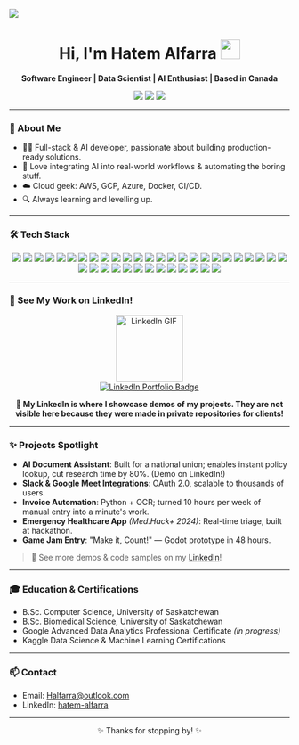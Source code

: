<!-- Hi there 👋 I'm Hatem! -->
![](https://komarev.com/ghpvc/?username=Hatem-Alfarra&color=blueviolet)

<h1 align="center">Hi, I'm Hatem Alfarra <img src="https://media.giphy.com/media/hvRJCLFzcasrR4ia7z/giphy.gif" width="35"></h1>
<p align="center">
  <b>Software Engineer | Data Scientist | AI Enthusiast | Based in Canada</b>
</p>

<!-- Quick Links Bar with LinkedIn first -->
<p align="center">
  <a href="https://www.linkedin.com/in/hatem-alfarra-0281851ab/"><img src="https://img.shields.io/badge/-LinkedIn-blue?style=for-the-badge&logo=linkedin&logoColor=white"/></a>
  <a href="mailto:Halfarra@outlook.com"><img src="https://img.shields.io/badge/-Email-red?style=for-the-badge&logo=gmail&logoColor=white"/></a>
  <a href="https://github.com/Hatem-Alfarra"><img src="https://img.shields.io/badge/-GitHub-black?style=for-the-badge&logo=github&logoColor=white"/></a>
</p>

---

### 🚀 About Me

- 👨‍💻 Full-stack & AI developer, passionate about building production-ready solutions.
- 🤖 Love integrating AI into real-world workflows & automating the boring stuff.
- ☁️ Cloud geek: AWS, GCP, Azure, Docker, CI/CD.
- 🔍 Always learning and levelling up.

---

### 🛠️ Tech Stack

<p align="center">
  <!-- Languages -->
  <img src="https://img.shields.io/badge/Python-3776AB?style=flat&logo=python&logoColor=white"/>
  <img src="https://img.shields.io/badge/Java-007396?style=flat&logo=java&logoColor=white"/>
  <img src="https://img.shields.io/badge/C-00599C?style=flat&logo=c&logoColor=white"/>
  <img src="https://img.shields.io/badge/C++-00599C?style=flat&logo=c%2B%2B&logoColor=white"/>
  <img src="https://img.shields.io/badge/JavaScript-F7DF1E?style=flat&logo=javascript&logoColor=black"/>
  <img src="https://img.shields.io/badge/TypeScript-3178C6?style=flat&logo=typescript&logoColor=white"/>
  <img src="https://img.shields.io/badge/SQL-003B57?style=flat&logo=postgresql&logoColor=white"/>
  <img src="https://img.shields.io/badge/Bash-4EAA25?style=flat&logo=gnu-bash&logoColor=white"/>

  <!-- Web/Frameworks -->
  <img src="https://img.shields.io/badge/React-20232A?style=flat&logo=react&logoColor=61DAFB"/>
  <img src="https://img.shields.io/badge/Next.js-000000?style=flat&logo=nextdotjs&logoColor=white"/>
  <img src="https://img.shields.io/badge/Node.js-339933?style=flat&logo=nodedotjs&logoColor=white"/>
  <img src="https://img.shields.io/badge/Express.js-000000?style=flat&logo=express&logoColor=white"/>
  <img src="https://img.shields.io/badge/Flask-000000?style=flat&logo=flask&logoColor=white"/>
  <img src="https://img.shields.io/badge/FastAPI-009688?style=flat&logo=fastapi&logoColor=white"/>

  <!-- Data/AI/ML -->
  <img src="https://img.shields.io/badge/Pandas-150458?style=flat&logo=pandas&logoColor=white"/>
  <img src="https://img.shields.io/badge/NumPy-013243?style=flat&logo=numpy&logoColor=white"/>
  <img src="https://img.shields.io/badge/scikit--learn-F7931E?style=flat&logo=scikitlearn&logoColor=white" />
  <img src="https://img.shields.io/badge/TensorFlow-FF6F00?style=flat&logo=tensorflow&logoColor=white"/>
  <img src="https://img.shields.io/badge/PyTorch-EE4C2C?style=flat&logo=pytorch&logoColor=white"/>
  <img src="https://img.shields.io/badge/Jupyter-F37626?style=flat&logo=jupyter&logoColor=white"/>
  <img src="https://img.shields.io/badge/Matplotlib-11557C?style=flat&logo=matplotlib&logoColor=white"/>
  <img src="https://img.shields.io/badge/Seaborn-3776AB?style=flat&logo=python&logoColor=white"/>
  <img src="https://img.shields.io/badge/Plotly-3F4F75?style=flat&logo=plotly&logoColor=white"/>
  <img src="https://img.shields.io/badge/LangChain-5B5BE6?style=flat&logo=python&logoColor=white"/>

  <!-- Databases -->
  <img src="https://img.shields.io/badge/PostgreSQL-4169E1?style=flat&logo=postgresql&logoColor=white"/>
  <img src="https://img.shields.io/badge/MongoDB-47A248?style=flat&logo=mongodb&logoColor=white"/>
  <img src="https://img.shields.io/badge/MySQL-4479A1?style=flat&logo=mysql&logoColor=white"/>

  <!-- Infra/DevOps -->
  <img src="https://img.shields.io/badge/AWS-232F3E?style=flat&logo=amazonaws&logoColor=white"/>
  <img src="https://img.shields.io/badge/GCP-4285F4?style=flat&logo=googlecloud&logoColor=white"/>
  <img src="https://img.shields.io/badge/Azure-0078D4?style=flat&logo=microsoftazure&logoColor=white"/>
  <img src="https://img.shields.io/badge/Docker-2496ED?style=flat&logo=docker&logoColor=white"/>
  <img src="https://img.shields.io/badge/Kubernetes-326CE5?style=flat&logo=kubernetes&logoColor=white"/>
  <img src="https://img.shields.io/badge/Terraform-7B42BC?style=flat&logo=terraform&logoColor=white"/>
  <img src="https://img.shields.io/badge/GitHub_Actions-2088FF?style=flat&logo=github-actions&logoColor=white"/>
  <img src="https://img.shields.io/badge/Linux-FCC624?style=flat&logo=linux&logoColor=black"/>
  <img src="https://img.shields.io/badge/Git-F05032?style=flat&logo=git&logoColor=white"/>

  <!-- Other Tools -->
  <img src="https://img.shields.io/badge/VSCode-007ACC?style=flat&logo=visualstudiocode&logoColor=white"/>
  <img src="https://img.shields.io/badge/Postman-FF6C37?style=flat&logo=postman&logoColor=white"/>
</p>

---

### 🌟 See My Work on LinkedIn!

<p align="center">
  <a href="https://www.linkedin.com/in/hatem-alfarra-0281851ab/">
    <img src="https://media.giphy.com/media/3o7aD2saalBwwftBIY/giphy.gif" width="120" alt="LinkedIn GIF"/>
    <br>
    <img src="https://img.shields.io/badge/See%20Demos%20&%20Portfolio%20on%20LinkedIn-0077B5?style=for-the-badge&logo=linkedin&logoColor=white" alt="LinkedIn Portfolio Badge"/>
  </a>
</p>

<p align="center">
  <b>🔗 My LinkedIn is where I showcase demos of my projects. They are not visible here because they were made in private repositories for clients!</b>
</p>

---

### ✨ Projects Spotlight

- **AI Document Assistant**: Built for a national union; enables instant policy lookup, cut research time by 80%. (Demo on LinkedIn!)
- **Slack & Google Meet Integrations**: OAuth 2.0, scalable to thousands of users.
- **Invoice Automation**: Python + OCR; turned 10 hours per week of manual entry into a minute's work.
- **Emergency Healthcare App** *(Med.Hack+ 2024)*: Real-time triage, built at hackathon.
- **Game Jam Entry**: "Make it, Count!" — Godot prototype in 48 hours.

> 🔗 See more demos & code samples on my [LinkedIn](https://www.linkedin.com/in/hatem-alfarra-0281851ab/)!

---

### 🎓 Education & Certifications

- B.Sc. Computer Science, University of Saskatchewan 
- B.Sc. Biomedical Science, University of Saskatchewan 
- Google Advanced Data Analytics Professional Certificate *(in progress)*
- Kaggle Data Science & Machine Learning Certifications

---

### 📫 Contact

- Email: Halfarra@outlook.com
- LinkedIn: [hatem-alfarra](https://www.linkedin.com/in/hatem-alfarra-0281851ab/)

---

<p align="center">✨ Thanks for stopping by! ✨</p>

